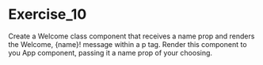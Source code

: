 # Exercise_10

Create a Welcome class component that receives a name prop and renders the Welcome, {name}! message within a p tag. Render this component to you App component, passing it a name prop of your choosing.
